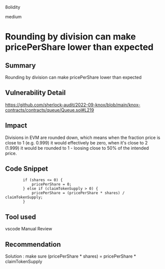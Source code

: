 8olidity

medium

# Rounding by division can make pricePerShare lower than expected

## Summary
Rounding by division can make pricePerShare lower than expected
## Vulnerability Detail
https://github.com/sherlock-audit/2022-09-knox/blob/main/knox-contracts/contracts/queue/Queue.sol#L219
## Impact
Divisions in EVM are rounded down, which means when the fraction price is close to 1 (e.g. 0.999) it would effectively be zero, when it's close to 2 (1.999) it would be rounded to 1 - loosing close to 50% of the intended price.
## Code Snippet
```solidity
        if (shares <= 0) {
            pricePerShare = 0;
        } else if (claimTokenSupply > 0) {
            pricePerShare = (pricePerShare * shares) / claimTokenSupply;
        }
```
## Tool used
vscode
Manual Review

## Recommendation
Solution : make sure (pricePerShare * shares)  = pricePerShare  * claimTokenSupply